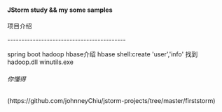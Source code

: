 <h4>JStorm study && my some samples</h4>

<div>
	<div>
		<p>项目介绍</p>
	</div>
   <p>------------------------------------------</p>
   spring boot hadoop hbase介绍
   hbase shell:create 'user','info'
   找到hadoop.dll winutils.exe
	<h6>你懂得</h6>(https://github.com/johnneyChiu/jstorm-projects/tree/master/firststorm)
	 
	 
</div>
